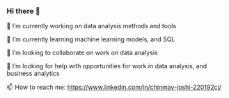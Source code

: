 ### Hi there 👋
🔭 I’m currently working on data analysis methods and tools

🌱 I’m currently learning machine learning models, and SQL

👯 I’m looking to collaborate on work on data analysis

🤔 I’m looking for help with opportunities for work in data analysis, and business analytics 

📫 How to reach me: https://www.linkedin.com/in/chinmay-joshi-220192cj/

